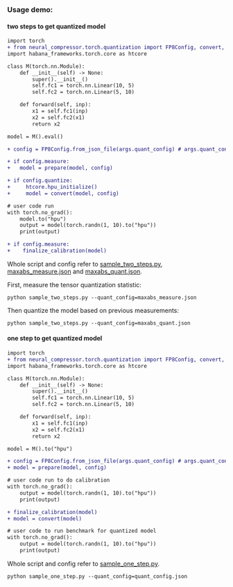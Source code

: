 ### Usage demo:

#### two steps to get quantized model

```diff
import torch
+ from neural_compressor.torch.quantization import FP8Config, convert, prepare, finalize_calibration
import habana_frameworks.torch.core as htcore

class M(torch.nn.Module):
    def __init__(self) -> None:
        super().__init__()
        self.fc1 = torch.nn.Linear(10, 5)
        self.fc2 = torch.nn.Linear(5, 10)

    def forward(self, inp):
        x1 = self.fc1(inp)
        x2 = self.fc2(x1)
        return x2

model = M().eval()

+ config = FP8Config.from_json_file(args.quant_config) # args.quant_config is the path of json file

+ if config.measure:
+   model = prepare(model, config)

+ if config.quantize:
+     htcore.hpu_initialize()
+     model = convert(model, config)

# user code run
with torch.no_grad():
    model.to("hpu")
    output = model(torch.randn(1, 10).to("hpu"))
    print(output)

+ if config.measure:
+    finalize_calibration(model)
```


Whole script and config refer to [sample_two_steps.py](./sample_two_steps.py), [maxabs_measure.json](./maxabs_measure.json) and [maxabs_quant.json](./maxabs_quant.json).

First, measure the tensor quantization statistic:
```shell
python sample_two_steps.py --quant_config=maxabs_measure.json
```

Then quantize the model based on previous measurements:
```shell
python sample_two_steps.py --quant_config=maxabs_quant.json
```

#### one step to get quantized model

```diff
import torch
+ from neural_compressor.torch.quantization import FP8Config, convert, prepare, finalize_calibration
import habana_frameworks.torch.core as htcore

class M(torch.nn.Module):
    def __init__(self) -> None:
        super().__init__()
        self.fc1 = torch.nn.Linear(10, 5)
        self.fc2 = torch.nn.Linear(5, 10)

    def forward(self, inp):
        x1 = self.fc1(inp)
        x2 = self.fc2(x1)
        return x2

model = M().to("hpu")

+ config = FP8Config.from_json_file(args.quant_config) # args.quant_config is the path of json file
+ model = prepare(model, config)

# user code run to do calibration
with torch.no_grad():
    output = model(torch.randn(1, 10).to("hpu"))
    print(output)

+ finalize_calibration(model)
+ model = convert(model)

# user code to run benchmark for quantized model
with torch.no_grad():
    output = model(torch.randn(1, 10).to("hpu"))
    print(output)
```

Whole script and config refer to [sample_one_step.py](./sample_one_step.py).

```shell
python sample_one_step.py --quant_config=quant_config.json
```
